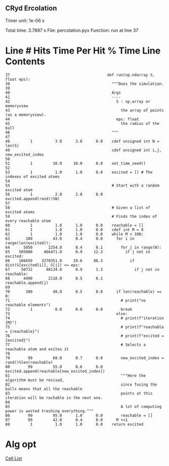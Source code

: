 ## CRyd Ercolation

Timer unit: 1e-06 s

Total time: 3.7897 s
File: percolation.pyx
Function: run at line 37

Line #      Hits         Time  Per Hit   % Time  Line Contents
==============================================================
    37                                           def run(np.ndarray S, float eps):
    38                                             """Does the simulation.
    39                                             
    40                                             Args
    41                                             ----
    42                                               S : np.array or memoryview
    43                                                 the array of points (as a memoryview).
    44                                               eps: float
    45                                                 the radius of the ball
    46                                             """
    47                                           
    48         1          3.0      3.0      0.0    cdef unsigned int N = len(S)
    49                                             cdef unsigned int i,j, new_excited_index
    50                                             
    51         1         10.0     10.0      0.0    set_time_seed()
    52                                           
    53         1          1.0      1.0      0.0    excited = [] # The indexes of excited atoms
    54                                           
    55                                             # Start with a random excited atom
    56         1          2.0      2.0      0.0    excited.append(rand()%N)
    57                                           
    58                                             # Given a list of excited atoms
    59                                             # Finds the index of every reachable atom
    60         1          1.0      1.0      0.0    reachable = []
    61         1          1.0      1.0      0.0    cdef int M = 0
    62         1          1.0      1.0      0.0    while M < 100:
    63       100         43.0      0.4      0.0      for i in range(len(excited)):
    64      5050       2254.0      0.4      0.1        for j in range(N):
    65    505000     466471.0      0.9     12.3          if j not in excited:
    66    166650    3270351.0     19.6     86.3            if dist(S[excited[i]], S[j]) <= eps:
    67     50732      48134.0      0.9      1.3              if j not in reachable:
    68      4490       2118.0      0.5      0.1                reachable.append(j)
    69                                           
    70       100         48.0      0.5      0.0      if len(reachable) == 0:
    71                                                 # print("no reachable elements")
    72         1          0.0      0.0      0.0        break
    73                                               else:
    74                                                 # print(f"iteration {M}")
    75                                                 # print(f"reachable = {reachable}")
    76                                                 # print(f"excited = {excited}")
    77                                                 # Selects a reachable atom and exites it
    78                                           
    79        99         68.0      0.7      0.0        new_excited_index = rand()%len(reachable)
    80        99         55.0      0.6      0.0        excited.append(reachable[new_excited_index])
    81                                                 """Here the algorithm must be revised, 
    82                                                 since fusing the balls means that all the reachable 
    83                                                 points at this iteration will be rachable in the next one.
    84                                                 
    85                                                 A lot of computing power is wasted trashing everything."""
    86        99         95.0      1.0      0.0        reachable = []    
    87        99         42.0      0.4      0.0      M +=1 
    88         1          1.0      1.0      0.0    return excited

  
  # Alg opt
  [Cell List](https://en.wikipedia.org/wiki/Cell_lists)